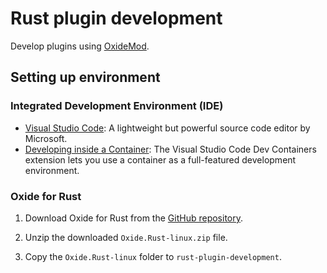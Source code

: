 # Rust plugin development

Develop plugins using [OxideMod](https://docs.oxidemod.com/).

## Setting up environment

### Integrated Development Environment (IDE)

- [Visual Studio Code](https://code.visualstudio.com/): A lightweight but powerful source code editor by Microsoft.
- [Developing inside a Container](https://code.visualstudio.com/docs/devcontainers/containers): The Visual Studio Code Dev Containers extension lets you use a container as a full-featured development environment.

### Oxide for Rust

1. Download Oxide for Rust from the [GitHub repository](https://github.com/OxideMod/Oxide.Rust/releases).

1. Unzip the downloaded `Oxide.Rust-linux.zip` file.

1. Copy the `Oxide.Rust-linux` folder to `rust-plugin-development`.
